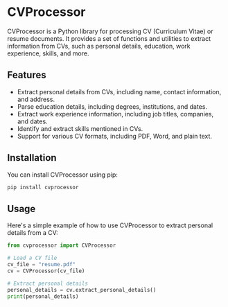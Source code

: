 # CVProcessor

CVProcessor is a Python library for processing CV (Curriculum Vitae) or resume documents. It provides a set of functions and utilities to extract information from CVs, such as personal details, education, work experience, skills, and more.

## Features

- Extract personal details from CVs, including name, contact information, and address.
- Parse education details, including degrees, institutions, and dates.
- Extract work experience information, including job titles, companies, and dates.
- Identify and extract skills mentioned in CVs.
- Support for various CV formats, including PDF, Word, and plain text.

## Installation

You can install CVProcessor using pip:

```bash
pip install cvprocessor
```

## Usage

Here's a simple example of how to use CVProcessor to extract personal details from a CV:

```python
from cvprocessor import CVProcessor

# Load a CV file
cv_file = "resume.pdf"
cv = CVProcessor(cv_file)

# Extract personal details
personal_details = cv.extract_personal_details()
print(personal_details)
```
